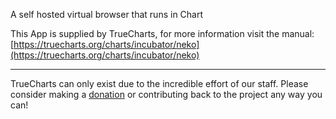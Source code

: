 A self hosted virtual browser that runs in Chart

This App is supplied by TrueCharts, for more information visit the manual: [https://truecharts.org/charts/incubator/neko](https://truecharts.org/charts/incubator/neko)

---

TrueCharts can only exist due to the incredible effort of our staff.
Please consider making a [donation](https://truecharts.org/sponsor) or contributing back to the project any way you can!
